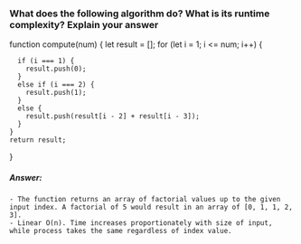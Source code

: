 ### What does the following algorithm do? What is its runtime complexity? Explain your answer

  function compute(num) {
    let result = [];
    for (let i = 1; i <= num; i++) {

      if (i === 1) {
        result.push(0);
      }
      else if (i === 2) {
        result.push(1);
      }
      else {
        result.push(result[i - 2] + result[i - 3]);
      }
    }
    return result;
  }

  ##### Answer:
    - The function returns an array of factorial values up to the given input index. A factorial of 5 would result in an array of [0, 1, 1, 2, 3].
    - Linear O(n). Time increases proportionately with size of input, while process takes the same regardless of index value.